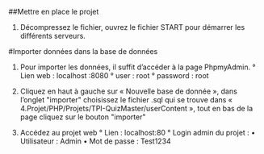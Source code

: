 ##Mettre en place le projet
1. Décompressez le fichier, ouvrez le fichier START pour démarrer les différents serveurs.

#Importer données dans la base de données
1. Pour importer les données, il suffit d’accéder à la page PhpmyAdmin.
  ° Lien web : localhost :8080
  ° user : root
  ° password : root
  
2. Cliquez en haut à gauche sur « Nouvelle base de donnée », dans l’onglet "importer" choisissez le fichier .sql qui se trouve dans « 4.Projet/PHP/Projets/TPI-QuizMaster/userContent », tout en bas de la page cliquez sur le bouton "importer"

3. Accédez au projet web
  ° Lien : localhost:80
  ° Login admin du projet :
    •	Utilisateur : Admin
    •	Mot de passe : Test1234
